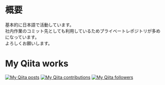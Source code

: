 # 概要
基本的に日本語で活動しています。\
社内作業のコミット先としても利用しているためプライベートレポジトリが多めになっています。\
よろしくお願いします。

# My Qiita works
[![My Qiita posts](https://qiita-badge.apiapi.app/s/yosida001/posts.svg)](http://qiita.com/yosida001)
[![My Qiita contributions](https://qiita-badge.apiapi.app/s/yosida001/contributions.svg)](http://qiita.com/yosida001)
[![My Qiita followers](https://qiita-badge.apiapi.app/s/yosida001/followers.svg)](http://qiita.com/yosida001)
